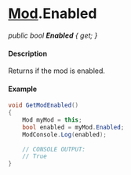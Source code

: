 # [Mod](API/MSCLoader/Mod.md).Enabled

*public bool <b>Enabled</b> { get; }*

#### Description

Returns if the mod is enabled.

#### Example

```csharp
void GetModEnabled() 
{
	Mod myMod = this;
    bool enabled = myMod.Enabled;
    ModConsole.Log(enabled);
    
    // CONSOLE OUTPUT:
    // True
}
```
